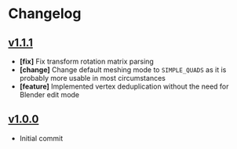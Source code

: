 # Changelog

## [v1.1.1](https://github.com/AstrorEnales/blender_magicavoxel/releases/tag/v1.1.1)

  * **[fix]** Fix transform rotation matrix parsing
  * **[change]** Change default meshing mode to `SIMPLE_QUADS` as it is probably more usable in most circumstances
  * **[feature]** Implemented vertex deduplication without the need for Blender edit mode

## [v1.0.0](https://github.com/AstrorEnales/blender_magicavoxel/releases/tag/v1.0.0)

  * Initial commit